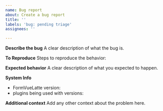 ```yaml
---
name: Bug report
about: Create a bug report
title: ''
labels: 'bug: pending triage'
assignees: ''

---
```


**Describe the bug**
A clear description of what the bug is.

**To Reproduce**
Steps to reproduce the behavior:

**Expected behavior**
A clear description of what you expected to happen.

**System Info**
- FormVueLatte version:
- plugins being used with versions:

**Additional context**
Add any other context about the problem here.